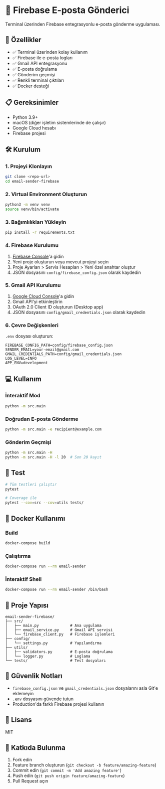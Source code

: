 # 📧 Firebase E-posta Gönderici

Terminal üzerinden Firebase entegrasyonlu e-posta gönderme uygulaması.

## 🚀 Özellikler

- ✅ Terminal üzerinden kolay kullanım
- ✅ Firebase ile e-posta logları
- ✅ Gmail API entegrasyonu
- ✅ E-posta doğrulama
- ✅ Gönderim geçmişi
- ✅ Renkli terminal çıktıları
- ✅ Docker desteği

## 📋 Gereksinimler

- Python 3.9+
- macOS (diğer işletim sistemlerinde de çalışır)
- Google Cloud hesabı
- Firebase projesi

## 🛠️ Kurulum

### 1. Projeyi Klonlayın

```bash
git clone <repo-url>
cd email-sender-firebase
```

### 2. Virtual Environment Oluşturun

```bash
python3 -m venv venv
source venv/bin/activate
```

### 3. Bağımlılıkları Yükleyin

```bash
pip install -r requirements.txt
```

### 4. Firebase Kurulumu

1. [Firebase Console](https://console.firebase.google.com)'a gidin
2. Yeni proje oluşturun veya mevcut projeyi seçin
3. Proje Ayarları > Servis Hesapları > Yeni özel anahtar oluştur
4. JSON dosyasını `config/firebase_config.json` olarak kaydedin

### 5. Gmail API Kurulumu

1. [Google Cloud Console](https://console.cloud.google.com)'a gidin
2. Gmail API'yi etkinleştirin
3. OAuth 2.0 Client ID oluşturun (Desktop app)
4. JSON dosyasını `config/gmail_credentials.json` olarak kaydedin

### 6. Çevre Değişkenleri

`.env` dosyası oluşturun:

```env
FIREBASE_CONFIG_PATH=config/firebase_config.json
SENDER_EMAIL=your-email@gmail.com
GMAIL_CREDENTIALS_PATH=config/gmail_credentials.json
LOG_LEVEL=INFO
APP_ENV=development
```

## 💻 Kullanım

### İnteraktif Mod

```bash
python -m src.main
```

### Doğrudan E-posta Gönderme

```bash
python -m src.main -e recipient@example.com
```

### Gönderim Geçmişi

```bash
python -m src.main -H
python -m src.main -H -l 20  # Son 20 kayıt
```

## 🧪 Test

```bash
# Tüm testleri çalıştır
pytest

# Coverage ile
pytest --cov=src --cov=utils tests/
```

## 🐳 Docker Kullanımı

### Build

```bash
docker-compose build
```

### Çalıştırma

```bash
docker-compose run --rm email-sender
```

### İnteraktif Shell

```bash
docker-compose run --rm email-sender /bin/bash
```

## 📁 Proje Yapısı

```
email-sender-firebase/
├── src/
│   ├── main.py              # Ana uygulama
│   ├── email_service.py     # Gmail API servisi
│   └── firebase_client.py   # Firebase işlemleri
├── config/
│   └── settings.py          # Yapılandırma
├── utils/
│   ├── validators.py        # E-posta doğrulama
│   └── logger.py            # Loglama
└── tests/                   # Test dosyaları
```

## 🔐 Güvenlik Notları

- `firebase_config.json` ve `gmail_credentials.json` dosyalarını asla Git'e eklemeyin
- `.env` dosyasını güvende tutun
- Production'da farklı Firebase projesi kullanın

## 📝 Lisans

MIT

## 👥 Katkıda Bulunma

1. Fork edin
2. Feature branch oluşturun (`git checkout -b feature/amazing-feature`)
3. Commit edin (`git commit -m 'Add amazing feature'`)
4. Push edin (`git push origin feature/amazing-feature`)
5. Pull Request açın